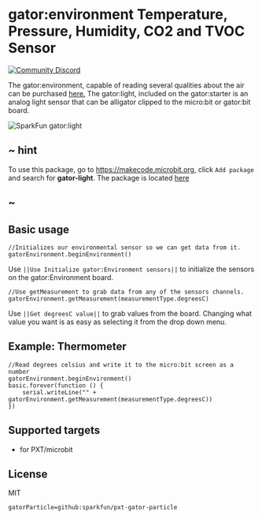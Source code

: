 # gator:environment Temperature, Pressure, Humidity, CO2 and TVOC Sensor

[![Community Discord](https://img.shields.io/discord/448979533891371018.svg)](https://aka.ms/makecodecommunity)

The gator:environment, capable of reading several qualities about the air can be purchased [here.](https://www.sparkfun.com/products/15269)
The gator:light, included on the gator:starter is an analog light sensor that can be alligator clipped to the micro:bit or gator:bit board.

![SparkFun gator:light](https://raw.githubusercontent.com/sparkfun/pxt-gator-light/master/icon.png)  

## ~ hint

To use this package, go to https://makecode.microbit.org, click ``Add package`` and search for **gator-light**. The package is located [here](https://makecode.microbit.org/pkg/sparkfun/pxt-gator-light)

## ~

## Basic usage

```blocks
//Initializes our environmental sensor so we can get data from it.
gatorEnvironment.beginEnvironment()
```

Use ``||Use Initialize gator:Environment sensors||`` to initialize the sensors on the gator:Environment board.

```blocks
//Use getMeasurement to grab data from any of the sensors channels.
gatorEnvironment.getMeasurement(measurementType.degreesC)
```

Use ``||Get degreesC value||`` to grab values from the board. Changing what value you want is as easy as selecting it from the drop down menu.

## Example: Thermometer

```blocks
//Read degrees celsius and write it to the micro:bit screen as a number
gatorEnvironment.beginEnvironment()
basic.forever(function () {
    serial.writeLine("" + gatorEnvironment.getMeasurement(measurementType.degreesC))
})
```

## Supported targets

* for PXT/microbit

## License

MIT

```package
gatorParticle=github:sparkfun/pxt-gator-particle
```